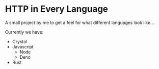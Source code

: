 # HTTP in Every Language

A small project by me to get a feel for what different languages look like...

Currently we have:

- Crystal
- Javascript
  - Node
  - Deno
- Rust
